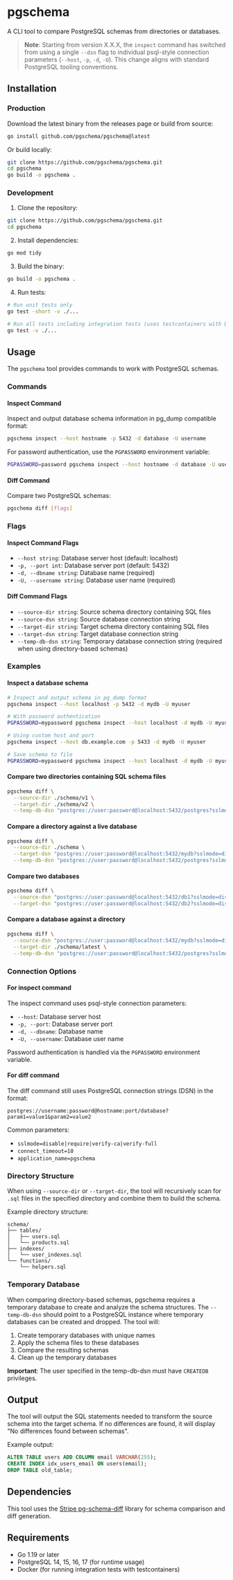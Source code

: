 # pgschema

A CLI tool to compare PostgreSQL schemas from directories or databases.

> **Note**: Starting from version X.X.X, the `inspect` command has switched from using a single `--dsn` flag to individual psql-style connection parameters (`--host`, `-p`, `-d`, `-U`). This change aligns with standard PostgreSQL tooling conventions.

## Installation

### Production

Download the latest binary from the releases page or build from source:

```bash
go install github.com/pgschema/pgschema@latest
```

Or build locally:

```bash
git clone https://github.com/pgschema/pgschema.git
cd pgschema
go build -o pgschema .
```

### Development

1. Clone the repository:
```bash
git clone https://github.com/pgschema/pgschema.git
cd pgschema
```

2. Install dependencies:
```bash
go mod tidy
```

3. Build the binary:
```bash
go build -o pgschema .
```

4. Run tests:
```bash
# Run unit tests only
go test -short -v ./...

# Run all tests including integration tests (uses testcontainers with Docker)
go test -v ./...
```

## Usage

The `pgschema` tool provides commands to work with PostgreSQL schemas.

### Commands

#### Inspect Command

Inspect and output database schema information in pg_dump compatible format:

```bash
pgschema inspect --host hostname -p 5432 -d database -U username
```

For password authentication, use the `PGPASSWORD` environment variable:

```bash
PGPASSWORD=password pgschema inspect --host hostname -d database -U username
```

#### Diff Command

Compare two PostgreSQL schemas:

```bash
pgschema diff [flags]
```

### Flags

#### Inspect Command Flags

- `--host string`: Database server host (default: localhost)
- `-p, --port int`: Database server port (default: 5432)
- `-d, --dbname string`: Database name (required)
- `-U, --username string`: Database user name (required)

#### Diff Command Flags

- `--source-dir string`: Source schema directory containing SQL files
- `--source-dsn string`: Source database connection string
- `--target-dir string`: Target schema directory containing SQL files  
- `--target-dsn string`: Target database connection string
- `--temp-db-dsn string`: Temporary database connection string (required when using directory-based schemas)

### Examples

#### Inspect a database schema

```bash
# Inspect and output schema in pg_dump format
pgschema inspect --host localhost -p 5432 -d mydb -U myuser

# With password authentication
PGPASSWORD=mypassword pgschema inspect --host localhost -d mydb -U myuser

# Using custom host and port
pgschema inspect --host db.example.com -p 5433 -d mydb -U myuser

# Save schema to file
PGPASSWORD=mypassword pgschema inspect --host localhost -d mydb -U myuser > schema.sql
```

#### Compare two directories containing SQL schema files

```bash
pgschema diff \
  --source-dir ./schema/v1 \
  --target-dir ./schema/v2 \
  --temp-db-dsn "postgres://user:password@localhost:5432/postgres?sslmode=disable"
```

#### Compare a directory against a live database

```bash
pgschema diff \
  --source-dir ./schema \
  --target-dsn "postgres://user:password@localhost:5432/mydb?sslmode=disable" \
  --temp-db-dsn "postgres://user:password@localhost:5432/postgres?sslmode=disable"
```

#### Compare two databases

```bash
pgschema diff \
  --source-dsn "postgres://user:password@localhost:5432/db1?sslmode=disable" \
  --target-dsn "postgres://user:password@localhost:5432/db2?sslmode=disable"
```

#### Compare a database against a directory

```bash
pgschema diff \
  --source-dsn "postgres://user:password@localhost:5432/mydb?sslmode=disable" \
  --target-dir ./schema/latest \
  --temp-db-dsn "postgres://user:password@localhost:5432/postgres?sslmode=disable"
```

### Connection Options

#### For inspect command

The inspect command uses psql-style connection parameters:
- `--host`: Database server host
- `-p, --port`: Database server port
- `-d, --dbname`: Database name
- `-U, --username`: Database user name

Password authentication is handled via the `PGPASSWORD` environment variable.

#### For diff command

The diff command still uses PostgreSQL connection strings (DSN) in the format:

```
postgres://username:password@hostname:port/database?param1=value1&param2=value2
```

Common parameters:
- `sslmode=disable|require|verify-ca|verify-full`
- `connect_timeout=10`
- `application_name=pgschema`

### Directory Structure

When using `--source-dir` or `--target-dir`, the tool will recursively scan for `.sql` files in the specified directory and combine them to build the schema.

Example directory structure:
```
schema/
├── tables/
│   ├── users.sql
│   └── products.sql
├── indexes/
│   └── user_indexes.sql
└── functions/
    └── helpers.sql
```

### Temporary Database

When comparing directory-based schemas, pgschema requires a temporary database to create and analyze the schema structures. The `--temp-db-dsn` should point to a PostgreSQL instance where temporary databases can be created and dropped. The tool will:

1. Create temporary databases with unique names
2. Apply the schema files to these databases
3. Compare the resulting schemas
4. Clean up the temporary databases

**Important**: The user specified in the temp-db-dsn must have `CREATEDB` privileges.

## Output

The tool will output the SQL statements needed to transform the source schema into the target schema. If no differences are found, it will display "No differences found between schemas".

Example output:
```sql
ALTER TABLE users ADD COLUMN email VARCHAR(255);
CREATE INDEX idx_users_email ON users(email);
DROP TABLE old_table;
```

## Dependencies

This tool uses the [Stripe pg-schema-diff](https://github.com/stripe/pg-schema-diff) library for schema comparison and diff generation.

## Requirements

- Go 1.19 or later
- PostgreSQL 14, 15, 16, 17 (for runtime usage)
- Docker (for running integration tests with testcontainers) 